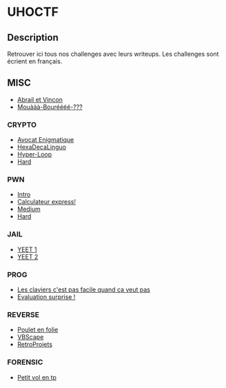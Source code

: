 # UHOCTF


## Description

Retrouver ici tous nos challenges avec leurs writeups.
Les challenges sont écrient en français.

## MISC

- [Abrail et Vincon](MISC/Abrail-et-Vincon/README.md)
- [Mouààà-Bouréééé-???](MISC/Mouààà-Bouréééé-???/README.md)

### CRYPTO

- [Avocat Enigmatique](CRYPTO/Avocat-enigmatique/README.md)
- [HexaDecaLinguo](CRYPTO/HexaDecLinguo/README.md)
- [Hyper-Loop](CRYPTO/Hyper-Loop/README.md)
- [Hard](CRYPTO/Hard/README.md)

### PWN

- [Intro](PWN/Intro/README.md)
- [Calculateur express!](PWN/Calculateur-Express/README.md)
- [Medium](PWN/Medium/README.md)
- [Hard](PWN/Hard/README.md)

### JAIL

* [YEET 1](JAIL/Yeet-1/README.md)
* [YEET 2](JAIL/Yeet-2/README.md)

### PROG

* [Les claviers c'est pas facile quand ça veut pas](PROG/azertyu/README.md)
* [Evaluation surprise !](PROG/evaluation-surpise-!/README.md)

### REVERSE

- [Poulet en folie](REVERSE/Poulet-en-folie/README.md)
- [VBScape](REVERSE/VBScape/README.md)
- [RetroProjets](REVERSE/RetroProjets/README.md)

### FORENSIC 

- [Petit vol en tp](FORENSIC/Petit-vol-en-tp/README.md)


